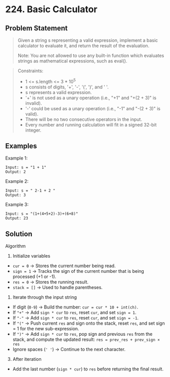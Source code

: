 # 224. Basic Calculator

## Problem Statement

> Given a string s representing a valid expression, implement a basic calculator to evaluate it, and return the result of the evaluation.
>
> Note: You are not allowed to use any built-in function which evaluates strings as mathematical expressions, such as eval().

> Constraints:
>
> - 1 <= s.length <= 3 \* 10<sup>5</sup>
> - s consists of digits, '+', '-', '(', ')', and ' '.
> - s represents a valid expression.
> - '+' is not used as a unary operation (i.e., "+1" and "+(2 + 3)" is invalid).
> - '-' could be used as a unary operation (i.e., "-1" and "-(2 + 3)" is valid).
> - There will be no two consecutive operators in the input.
> - Every number and running calculation will fit in a signed 32-bit integer.

## Examples

Example 1:

```
Input: s = "1 + 1"
Output: 2
```

Example 2:

```
Input: s = " 2-1 + 2 "
Output: 3
```

Example 3:

```
Input: s = "(1+(4+5+2)-3)+(6+8)"
Output: 23
```

## Solution

Algorithm

1. Initialize variables

- `cur = 0` → Stores the current number being read.
- `sign = 1` → Tracks the sign of the current number that is being processed (+1 or -1).
- `res = 0` → Stores the running result.
- `stack = []` → Used to handle parentheses.

1. Iterate through the input string

- If digit (`0-9`) → Build the number: `cur = cur * 10 + int(ch)`.
- If `"+"` → Add `sign * cur` to `res`, reset `cur`, and set `sign = 1`.
- If `"-"` → Add `sign * cur` to `res`, reset `cur`, and set `sign = -1`.
- If `"("` → Push current `res` and sign onto the stack, reset `res`, and set sign = 1 for the new sub-expression.
- If `")"` → Add `sign * cur` to `res`, pop sign and previous `res` from the stack, and compute the updated result: `res = prev_res + prev_sign × res`
- Ignore spaces (`' '`) → Continue to the next character.

3. After iteration

- Add the last number (`sign * cur`) to `res` before returning the final result.
